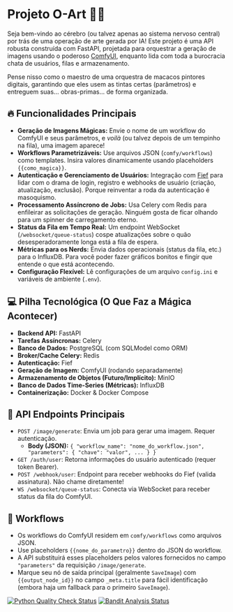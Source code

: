 # Projeto O-Art 🎨🤖

Seja bem-vindo ao cérebro (ou talvez apenas ao sistema nervoso central) por trás de uma operação de arte gerada por IA! Este projeto é uma API robusta construída com FastAPI, projetada para orquestrar a geração de imagens usando o poderoso [ComfyUI](https://github.com/comfyanonymous/ComfyUI), enquanto lida com toda a burocracia chata de usuários, filas e armazenamento.

Pense nisso como o maestro de uma orquestra de macacos pintores digitais, garantindo que eles usem as tintas certas (parâmetros) e entreguem suas... obras-primas... de forma organizada.

## 🔥 Funcionalidades Principais

* **Geração de Imagens Mágicas:** Envie o nome de um workflow do ComfyUI e seus parâmetros, e *voilà* (ou talvez depois de um tempinho na fila), uma imagem aparece!
* **Workflows Parametrizáveis:** Use arquivos JSON (`comfy/workflows`) como templates. Insira valores dinamicamente usando placeholders `{{como_magica}}`.
* **Autenticação e Gerenciamento de Usuários:** Integração com [Fief](https://www.fief.dev/) para lidar com o drama de login, registro e webhooks de usuário (criação, atualização, exclusão). Porque reinventar a roda da autenticação é masoquismo.
* **Processamento Assíncrono de Jobs:** Usa Celery com Redis para enfileirar as solicitações de geração. Ninguém gosta de ficar olhando para um spinner de carregamento eterno.
* **Status da Fila em Tempo Real:** Um endpoint WebSocket (`/websocket/queue-status`) cospe atualizações sobre o quão desesperadoramente longa está a fila de espera.
* **Métricas para os Nerds:** Envia dados operacionais (status da fila, etc.) para o InfluxDB. Para você poder fazer gráficos bonitos e fingir que entende o que está acontecendo.
* **Configuração Flexível:** Lê configurações de um arquivo `config.ini` e variáveis de ambiente (`.env`).

## 💻 Pilha Tecnológica (O Que Faz a Mágica Acontecer)

* **Backend API:** FastAPI
* **Tarefas Assíncronas:** Celery
* **Banco de Dados:** PostgreSQL (com SQLModel como ORM)
* **Broker/Cache Celery:** Redis
* **Autenticação:** Fief
* **Geração de Imagem:** ComfyUI (rodando separadamente)
* **Armazenamento de Objetos (Futuro/Implícito):** MinIO
* **Banco de Dados Time-Series (Métricas):** InfluxDB
* **Containerização:** Docker & Docker Compose

## 🚦 API Endpoints Principais

* `POST /image/generate`: Envia um job para gerar uma imagem. Requer autenticação.
    * **Body (JSON):** `{ "workflow_name": "nome_do_workflow.json", "parameters": { "chave": "valor", ... } }`
* `GET /auth/user`: Retorna informações do usuário autenticado (requer token Bearer).
* `POST /webhook/user`: Endpoint para receber webhooks do Fief (valida assinatura). Não chame diretamente!
* `WS /websocket/queue-status`: Conecta via WebSocket para receber status da fila do ComfyUI.

## 🎨 Workflows

* Os workflows do ComfyUI residem em `comfy/workflows` como arquivos JSON.
* Use placeholders `{{nome_do_parametro}}` dentro do JSON do workflow.
* A API substituirá esses placeholders pelos valores fornecidos no campo `"parameters"` da requisição `/image/generate`.
* Marque seu nó de saída principal (geralmente `SaveImage`) com `{{output_node_id}}` no campo `_meta.title` para fácil identificação (embora haja um fallback para o primeiro `SaveImage`).

[![Python Quality Check Status](https://github.com/pedroluizmossi1/o-art/actions/workflows/pylint.yml/badge.svg)](https://github.com/pedroluizmossi1/o-art/actions/workflows/pylint.yml) [![Bandit Analysis Status](https://github.com/pedroluizmossi1/o-art/actions/workflows/Bandit.yml/badge.svg)](https://github.com/pedroluizmossi1/o-art/actions/workflows/Bandit.yml)
